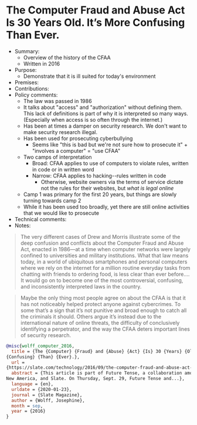 # The Computer Fraud and Abuse Act Is 30 Years Old. It’s More Confusing Than Ever.

- Summary:
  - Overview of the history of the CFAA
  - Written in 2016
- Purpose:
  - Demonstrate that it is ill suited for today's environment
- Premises:
- Contributions:
- Policy comments:
  - The law was passed in 1986
  - It talks about "access" and "authorization" without defining them. This lack of definitions is part of why it is
      interpreted so many ways. (Especially when access is so often through the internet.)
  - Has been at times a damper on security research. We don't want to make security research illegal.
  - Has been used for prosecuting cyberbullying
    - Seems like "this is bad but we're not sure how to prosecute it" + "involves a computer" = "use CFAA"
  - Two camps of interpretation
    - Broad: CFAA applies to use of computers to violate rules, written in code or in written word
    - Narrow: CFAA applies to hacking--rules written in code
      - Otherwise, website owners via the terms of service dictate not the rules for their websites, but _what is legal
          online_
  - Camp 1 was primary for the first 20 years, but things are slowly turning towards camp 2
  - While it has been used too broadly, yet there are still online activities that we would like to prosecute
- Technical comments:
- Notes:

>The very different cases of Drew and Morris illustrate some of the deep confusion and conflicts about the Computer
Fraud and Abuse Act, enacted in 1986—at a time when computer networks were largely confined to universities and military
institutions. What that law means today, in a world of ubiquitous smartphones and personal computers where we rely on
the internet for a million routine everyday tasks from chatting with friends to ordering food, is less clear than ever
before....  
It would go on to become one of the most controversial, confusing, and inconsistently interpreted laws in the country.

>Maybe the only thing most people agree on about the CFAA is that it has not noticeably helped protect anyone against
cybercrimes. To some that’s a sign that it’s not punitive and broad enough to catch all the criminals it should. Others
argue it’s instead due to the international nature of online threats, the difficulty of conclusively identifying a
perpetrator, and the way the CFAA deters important lines of security research.

```bib
@misc{wolff_computer_2016,
  title = {The {Computer} {Fraud} and {Abuse} {Act} {Is} 30 {Years} {Old}. {It}’s {More}
{Confusing} {Than} {Ever}.},
  url =
{https://slate.com/technology/2016/09/the-computer-fraud-and-abuse-act-turns-30-years-old.html},
  abstract = {This article is part of Future Tense, a collaboration among Arizona State University,
New America, and Slate. On Thursday, Sept. 29, Future Tense and...},
  language = {en},
  urldate = {2020-01-23},
  journal = {Slate Magazine},
  author = {Wolff, Josephine},
  month = sep,
  year = {2016}
}
```
